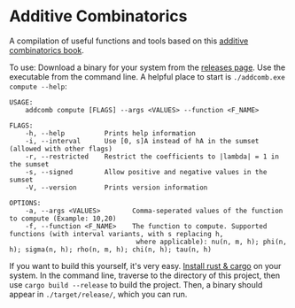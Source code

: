 # Additive Combinatorics

A compilation of useful functions and tools based on this [additive combinatorics book](https://arxiv.org/pdf/1705.07444.pdf).

To use: Download a binary for your system from the [releases page](https://github.com/torrencem/addcomb/releases). Use the executable from the command line. A helpful place to start is ``./addcomb.exe compute --help``:

    USAGE:
        addcomb compute [FLAGS] --args <VALUES> --function <F_NAME>

    FLAGS:
        -h, --help          Prints help information
        -i, --interval      Use [0, s]A instead of hA in the sumset (allowed with other flags)
        -r, --restricted    Restrict the coefficients to |lambda| = 1 in the sumset
        -s, --signed        Allow positive and negative values in the sumset
        -V, --version       Prints version information

    OPTIONS:
        -a, --args <VALUES>        Comma-seperated values of the function to compute (Example: 10,20)
        -f, --function <F_NAME>    The function to compute. Supported functions (with interval variants, with s replacing h,
                                    where applicable): nu(n, m, h); phi(n, h); sigma(n, h); rho(n, m, h); chi(n, h); tau(n, h)



If you want to build this yourself, it's very easy. [Install rust & cargo](https://www.rust-lang.org/tools/install) on your system. In the command line, traverse to the directory of this project, then use ``cargo build --release`` to build the project. Then, a binary should appear in ``./target/release/``, which you can run.
